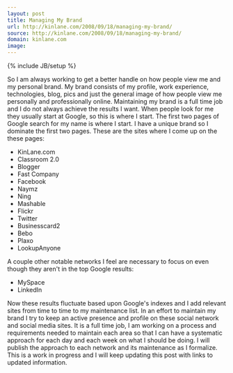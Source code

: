 ```yaml
---
layout: post
title: Managing My Brand
url: http://kinlane.com/2008/09/18/managing-my-brand/
source: http://kinlane.com/2008/09/18/managing-my-brand/
domain: kinlane.com
image: 
---
```

{% include JB/setup %}<p><!DOCTYPE html PUBLIC "-//W3C//DTD XHTML 1.0 Transitional//EN"
    "http://www.w3.org/TR/xhtml1/DTD/xhtml1-transitional.dtd">
<html xmlns="http://www.w3.org/1999/xhtml">
  <head>
    <title></title>
  </head>
  <body>
    So I am always working to get a better handle on how people view me and my personal brand. My brand consists of my profile, work experience, technologies, blog, pics and just the general image of
    how people view me personally and professionally online. Maintaining my brand is a full time job and I do not always achieve the results I want. When people look for me they usually start at
    Google, so this is where I start. The first two pages of Google search for my name is where I start. I have a unique brand so I dominate the first two pages. These are the sites where I come up
    on the these pages:
    <ul class="mainlist">
      <li>KinLane.com
      </li>
      <li>Classroom 2.0
      </li>
      <li>Blogger
      </li>
      <li>Fast Company
      </li>
      <li>Facebook
      </li>
      <li>Naymz
      </li>
      <li>Ning
      </li>
      <li>Mashable
      </li>
      <li>Flickr
      </li>
      <li>Twitter
      </li>
      <li>Businesscard2
      </li>
      <li>Bebo
      </li>
      <li>Plaxo
      </li>
      <li>LookupAnyone
      </li>
    </ul>A couple other notable networks I feel are necessary to focus on even though they aren't in the top Google results:
    <ul class="mainlist">
      <li>MySpace
      </li>
      <li>LinkedIn
      </li>
    </ul>Now these results fluctuate based upon Google's indexes and I add relevant sites from time to time to my maintenance list. In an effort to maintain my brand I try to keep an active presence
    and profile on these social network and social media sites. It is a full time job, I am working on a process and requirements needed to maintain each area so that I can have a systematic approach
    for each day and each week on what I should be doing. I will publish the approach to each network and its maintenance as I formalize. This is a work in progress and I will keep updating this post
    with links to updated information.
  </body>
</html></p>

